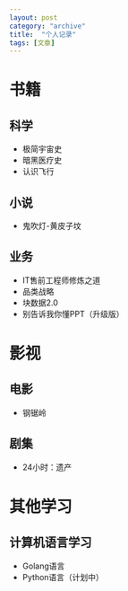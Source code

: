 ```yaml
---
layout: post
category: "archive"
title:  "个人记录"
tags: [文章]
---
```


# 书籍

## 科学

* 极简宇宙史
* 暗黑医疗史
* 认识飞行





## 小说

* 鬼吹灯-黄皮子坟





## 业务

* IT售前工程师修炼之道
* 品类战略
* 块数据2.0
* 别告诉我你懂PPT（升级版）







# 影视

## 电影

* 钢锯岭





## 剧集

* 24小时：遗产








# 其他学习

## 计算机语言学习

* Golang语言
* Python语言（计划中）




